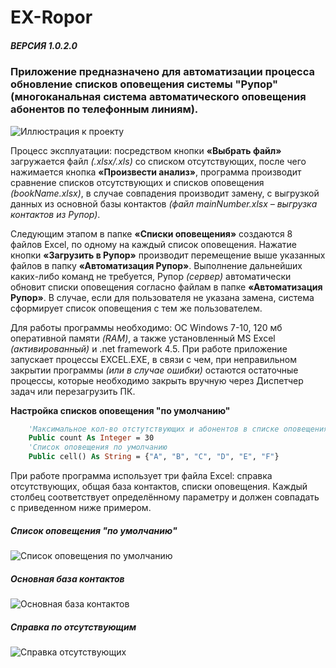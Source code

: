 # EX-Ropor
##### ВЕРСИЯ 1.0.2.0
### Приложение предназначено для автоматизации процесса обновление списков оповещения системы "Рупор" (многоканальная система автоматического оповещения абонентов по телефонным линиям). 

![Иллюстрация к проекту](https://lh3.googleusercontent.com/-7EUrgoacWQ8/X-o2diV9VRI/AAAAAAAAGlM/uZrCvHXdaJcDsqN4N_hSnIIHvJCdBHnbgCLcBGAsYHQ/s16000/image.png)


Процесс эксплуатации: посредством кнопки **«Выбрать файл»** загружается файл *(.xlsx/.xls)* со списком отсутствующих, после чего нажимается кнопка **«Произвести анализ»**, программа производит сравнение списков отсутствующих и списков оповещения *(bookName.xlsx)*, в случае совпадения производит замену, с выгрузкой данных из основной базы контактов *(файл mainNumber.xlsx – выгрузка контактов из Рупор)*. 

Следующим этапом в папке **«Списки оповещения»** создаются 8 файлов Excel, по одному на каждый список оповещения. Нажатие кнопки **«Загрузить в Рупор»** производит перемещение выше указанных файлов в папку **«Автоматизация Рупор»**. 
Выполнение дальнейших каких-либо команд не требуется, Рупор *(сервер)* автоматически обновит списки оповещения согласно файлам в папке **«Автоматизация Рупор»**. В случае, если для пользователя не указана замена, система сформирует список оповещения с тем же пользователем.

Для работы программы необходимо: ОС Windows 7-10, 120 мб оперативной памяти *(RAM)*, а также установленный MS Excel *(активированный)* и .net framework 4.5. 
При работе приложение запускает процессы EXCEL.EXE, в связи с чем, при неправильном закрытии программы *(или в случае ошибки)* остаются остаточные процессы, которые необходимо закрыть вручную через Диспетчер задач или перезагрузить ПК.

**Настройка списков оповещения "по умолчанию"**
``` vb
    'Максимальное кол-во отстутствующих и абонентов в списке оповещения
    Public count As Integer = 30
    'Список оповещения по умолчанию
    Public cell() As String = {"A", "B", "C", "D", "E", "F"}
```
При работе программа использует три файла Excel: справка отсутствующих, общая база контактов, списки оповещения. Каждый столбец соответствует определённому параметру и должен совпадать с приведенном ниже примером.

##### Список оповещения "по умолчанию"
![Список оповещения по умолчанию](https://lh3.googleusercontent.com/-1csEUbV7e0g/X-o0v6dZ_1I/AAAAAAAAGk0/gISi02tHUT4H5JbmjObZPt4KK-xpw0SQQCLcBGAsYHQ/s16000/image.png)

##### Основная база контактов
![Основная база контактов](https://lh3.googleusercontent.com/-yUUCjGYw_Wo/X-o0sDUZP7I/AAAAAAAAGkw/VnAUF8gSP78qF4EIaKt7IP_3_NFk_9w7wCLcBGAsYHQ/s16000/image.png)

##### Справка по отсутствующим
![Справка отсутствующих](https://lh3.googleusercontent.com/-21lxDBWUBgk/X-o0zGsF_gI/AAAAAAAAGk4/s-If7NMbKNMiBYwu-Im52Dd8Fy5hTkDfACLcBGAsYHQ/s16000/image.png)
